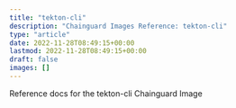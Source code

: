 ```yaml
---
title: "tekton-cli"
description: "Chainguard Images Reference: tekton-cli"
type: "article"
date: 2022-11-28T08:49:15+00:00
lastmod: 2022-11-28T08:49:15+00:00
draft: false
images: []
---
```


Reference docs for the tekton-cli Chainguard Image
